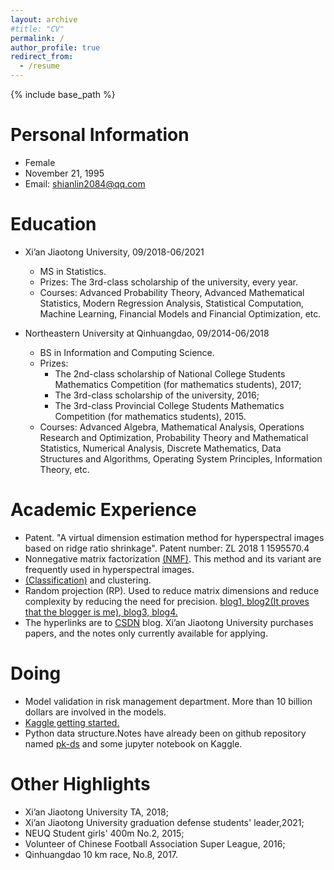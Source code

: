 ```yaml
---
layout: archive
#title: "CV"
permalink: /
author_profile: true
redirect_from:
  - /resume
---
```


{% include base_path %}

Personal Information
=======
* Female
* November 21, 1995
* Email: shianlin2084@qq.com

Education
=======
* Xi’an Jiaotong University, 09/2018-06/2021
  * MS in Statistics.
  * Prizes: The 3rd-class scholarship of the university, every year.
  * Courses: Advanced Probability Theory, Advanced Mathematical Statistics, Modern Regression Analysis, Statistical Computation, Machine Learning, Financial Models and Financial Optimization, etc.

* Northeastern University at Qinhuangdao, 09/2014-06/2018
  * BS in Information and Computing Science.
  * Prizes:
    * The 2nd-class scholarship of National College Students Mathematics Competition (for mathematics students), 2017; 
    * The 3rd-class scholarship of the university, 2016; 
    * The 3rd-class Provincial College Students Mathematics Competition (for mathematics students), 2015.
  * Courses: Advanced Algebra, Mathematical Analysis, Operations Research and Optimization, Probability Theory and Mathematical Statistics, Numerical Analysis, Discrete Mathematics, Data Structures and Algorithms, Operating System Principles, Information Theory, etc.

  
Academic Experience
======
* Patent. "A virtual dimension estimation method for hyperspectral images based on ridge ratio shrinkage". Patent number: ZL 2018 1 1595570.4 
* Nonnegative matrix factorization [(NMF)](https://blog.csdn.net/weixin_43759518/article/details/117848483?spm=1001.2014.3001.5502). This method and its variant are frequently used in hyperspectral images.  
* [(Classification)](https://blog.csdn.net/weixin_43759518/article/details/113951274?spm=1001.2014.3001.5502) and clustering.
* Random projection (RP). Used to reduce matrix dimensions and reduce complexity by reducing the need for precision. [blog1, ](https://blog.csdn.net/weixin_43759518/article/details/113813986?spm=1001.2014.3001.5502)[blog2(It proves that the blogger is me), ](https://blog.csdn.net/weixin_43759518/article/details/113774085)[blog3, ](https://blog.csdn.net/weixin_43759518/article/details/116022476?spm=1001.2014.3001.5502)[blog4.](https://blog.csdn.net/weixin_43759518/article/details/113455174)
* The hyperlinks are to [CSDN](https://blog.csdn.net/weixin_43759518?spm=1011.2124.3001.5343&type=blog) blog. Xi’an Jiaotong University purchases papers, and the notes only currently available for applying.

Doing
======
* Model validation in risk management department. More than 10 billion dollars are involved in the models.
* [Kaggle getting started.](https://www.kaggle.com/shianlin)
* Python data structure.Notes have already been on github repository named [pk-ds](https://github.com/ShianLin/pk-ds) and some jupyter notebook on Kaggle.


Other Highlights
=======
* Xi’an Jiaotong University TA, 2018;
* Xi’an Jiaotong University graduation defense students' leader,2021;
* NEUQ Student girls' 400m No.2, 2015;
* Volunteer of Chinese Football Association Super League, 2016;
* Qinhuangdao 10 km race, No.8, 2017.



